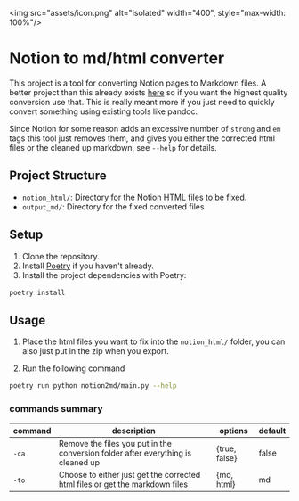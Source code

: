 <img src="assets/icon.png" alt="isolated" width="400", style="max-width: 100%"/>

# Notion to md/html converter

This project is a tool for converting Notion pages to Markdown files. A better project than this already exists [here](https://github.com/souvikinator/notion-to-md) so if you want the highest quality conversion use that. This is really meant more if you just need to quickly convert something using existing tools like pandoc.

Since Notion for some reason adds an excessive number of `strong` and `em` tags this tool just removes them, and gives you either the corrected html files or the cleaned up markdown, see `--help` for details.

## Project Structure

- `notion_html/`: Directory for the Notion HTML files to be fixed.
- `output_md/`: Directory for the fixed converted files

## Setup

1. Clone the repository.
2. Install [Poetry](https://python-poetry.org/docs/#installation) if you haven't already.
3. Install the project dependencies with Poetry:

```sh
poetry install
```

## Usage
1. Place the html files you want to fix into the `notion_html/` folder, you can also just put in the zip when you export.

2. Run the following command

```sh
poetry run python notion2md/main.py --help
```


### commands summary
| **command** | **description**                                                                  | **options**   | **default** |
|-------------|----------------------------------------------------------------------------------|---------------|-------------|
| `-ca`       | Remove the files you put in the conversion folder after everything is cleaned up | {true, false} | false       |
| `-to`       | Choose to either just get the corrected html files or get the markdown files     | {md, html}    | md          |

